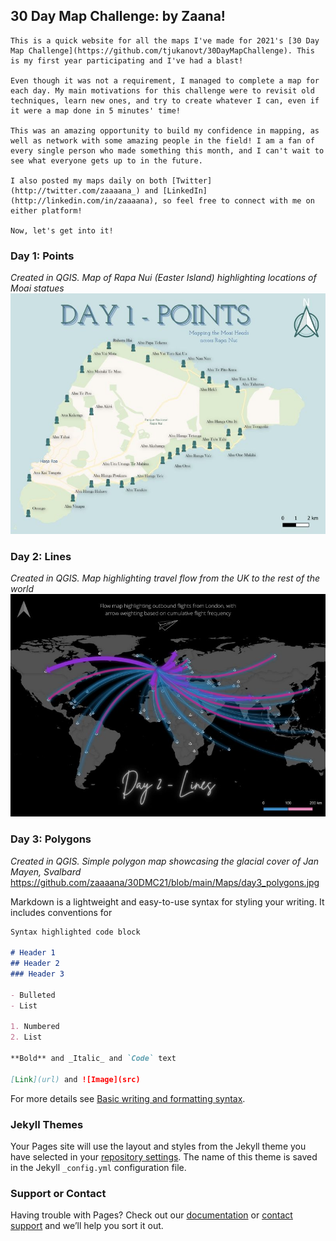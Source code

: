 ## 30 Day Map Challenge: by Zaana!
```
This is a quick website for all the maps I've made for 2021's [30 Day Map Challenge](https://github.com/tjukanovt/30DayMapChallenge). This is my first year participating and I've had a blast!

Even though it was not a requirement, I managed to complete a map for each day. My main motivations for this challenge were to revisit old techniques, learn new ones, and try to create whatever I can, even if it were a map done in 5 minutes' time!

This was an amazing opportunity to build my confidence in mapping, as well as network with some amazing people in the field! I am a fan of every single person who made something this month, and I can't wait to see what everyone gets up to in the future.

I also posted my maps daily on both [Twitter](http://twitter.com/zaaaana_) and [LinkedIn](http://linkedin.com/in/zaaaana), so feel free to connect with me on either platform!

Now, let's get into it!
```

### Day 1: Points
_Created in QGIS. Map of Rapa Nui (Easter Island) highlighting locations of Moai statues_
![Image](https://github.com/zaaaana/30DMC21/blob/main/Maps/day1_points.jpg)

### Day 2: Lines
_Created in QGIS. Map highlighting travel flow from the UK to the rest of the world_
![Image](https://github.com/zaaaana/30DMC21/blob/main/Maps/day2_lines.jpg)

### Day 3: Polygons
_Created in QGIS. Simple polygon map showcasing the glacial cover of Jan Mayen, Svalbard_
https://github.com/zaaaana/30DMC21/blob/main/Maps/day3_polygons.jpg

Markdown is a lightweight and easy-to-use syntax for styling your writing. It includes conventions for

```markdown
Syntax highlighted code block

# Header 1
## Header 2
### Header 3

- Bulleted
- List

1. Numbered
2. List

**Bold** and _Italic_ and `Code` text

[Link](url) and ![Image](src)
```

For more details see [Basic writing and formatting syntax](https://docs.github.com/en/github/writing-on-github/getting-started-with-writing-and-formatting-on-github/basic-writing-and-formatting-syntax).

### Jekyll Themes

Your Pages site will use the layout and styles from the Jekyll theme you have selected in your [repository settings](https://github.com/zaaaana/30DMC21/settings/pages). The name of this theme is saved in the Jekyll `_config.yml` configuration file.

### Support or Contact

Having trouble with Pages? Check out our [documentation](https://docs.github.com/categories/github-pages-basics/) or [contact support](https://support.github.com/contact) and we’ll help you sort it out.
